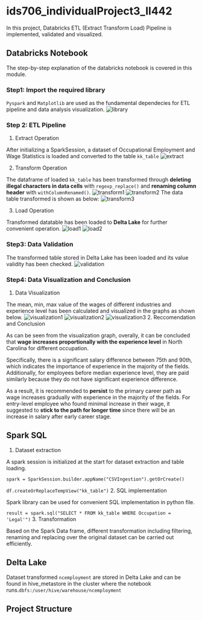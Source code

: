 # ids706_individualProject3_ll442

In this project, Databricks ETL (Extract Transform Load) Pipeline is implemented, validated and visualized.

## Databricks Notebook
The step-by-step explanation of the databricks notebook is covered in this module.

### Step1: Import the required library
`Pyspark` and `Matplotlib` are used as the fundamental dependecies for ETL pipeline and data analysis visualization. 
![library](./image/library.png)

### Step 2: ETL Pipeline
1. Extract Operation

After initializing a SparkSession, a dataset of Occupational Employment and Wage Statistics is loaded and converted to the table `kk_table`
![extract](./image/extract.png)

2. Transform Operation

The dataframe of loaded `kk_table` has been transformed through **deleting illegal characters in data cells** with `regexp_replace()` and **renaming column header** with `withColumnRenamed()`.
![transform1](./image/transform1.png)
![transform2](./image/transform2.png)
The data table transformed is shown as below:
![transform3](./image/transform3.png)

3. Load Operation

Transformed datatable has been loaded to **Delta Lake** for further convenient operation.
![load1](./image/load1.png)
![load2](./image/load2.png)

### Step3: Data Validation
The transformed table stored in Delta Lake has been loaded and its value validity has been checked.
![validation](./image/validation.png)

### Step4: Data Visualization and Conclusion
1. Data Visualization

The mean, min, max value of the wages of different industries and experience level has been calculated and visualized in the graphs as shown below.
![visualization1](./image/visualization1.png)
![visualization2](./image/visualization2.png)
![visualization3](./image/visualization3.png)
2. Reccomendation and Conclusion

As can be seen from the visualization graph, overally, it can be concluded that **wage increases proportionally with the experience level** in North Carolina for different occupation. 

Specifically, there is a significant salary difference between 75th and 90th, which indicates the importance of experience in the majority of the fields. Additionally, for employees before median experience level, they are paid similarly because they do not have significant experience difference.

As a result, it is recommended to **persist** to the primary career path as wage increases gradually with experience in the majority of the fields. For entry-level employee who found minimal increase in their wage, it suggested to **stick to the path for longer time** since there will be an increase in salary after early career stage.  

## Spark SQL
1. Dataset extraction

  A spark session is initialized at the start for dataset extraction and table loading.

  `spark = SparkSession.builder.appName("CSVIngestion").getOrCreate()`

  `df.createOrReplaceTempView("kk_table")`
2. SQL implementation

  Spark library can be used for convenient SQL implementation in python file.
  
  `result = spark.sql("SELECT * FROM kk_table WHERE Occupation = 'Legal'")`
3. Transformation

   Based on the Spark Data frame, different transformation including filtering, renaming and replacing over the original dataset can be carried out efficiently.

## Delta Lake
Dataset transformed `ncemployment` are stored in Delta Lake and can be found in hive_metastore in the cluster where the notebook runs.`dbfs:/user/hive/warehouse/ncemployment`

## Project Structure



